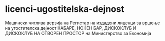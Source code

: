 # licenci-ugostitelska-dejnost
Машински читлива верзија на Регистар на издадени лиценци за вршење на угостителска дејност КАБАРЕ, НОЌЕН БАР, ДИСКОКЛУБ И ДИСКОКЛУБ НА ОТВОРЕН ПРОСТОР на Министерство за Економија
